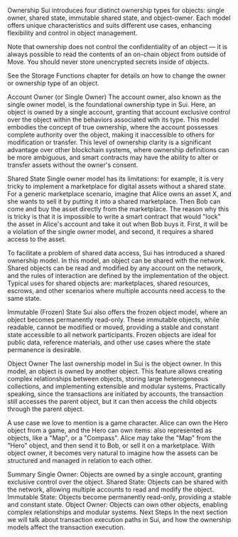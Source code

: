 Ownership
Sui introduces four distinct ownership types for objects: single owner, shared state, immutable shared state, and object-owner. Each model offers unique characteristics and suits different use cases, enhancing flexibility and control in object management.

Note that ownership does not control the confidentiality of an object — it is always possible to read the contents of an on-chain object from outside of Move. You should never store unencrypted secrets inside of objects.

See the Storage Functions chapter for details on how to change the owner or ownership type of an object.

Account Owner (or Single Owner)
The account owner, also known as the single owner model, is the foundational ownership type in Sui. Here, an object is owned by a single account, granting that account exclusive control over the object within the behaviors associated with its type. This model embodies the concept of true ownership, where the account possesses complete authority over the object, making it inaccessible to others for modification or transfer. This level of ownership clarity is a significant advantage over other blockchain systems, where ownership definitions can be more ambiguous, and smart contracts may have the ability to alter or transfer assets without the owner's consent.

Shared State
Single owner model has its limitations: for example, it is very tricky to implement a marketplace for digital assets without a shared state. For a generic marketplace scenario, imagine that Alice owns an asset X, and she wants to sell it by putting it into a shared marketplace. Then Bob can come and buy the asset directly from the marketplace. The reason why this is tricky is that it is impossible to write a smart contract that would "lock" the asset in Alice's account and take it out when Bob buys it. First, it will be a violation of the single owner model, and second, it requires a shared access to the asset.

To facilitate a problem of shared data access, Sui has introduced a shared ownership model. In this model, an object can be shared with the network. Shared objects can be read and modified by any account on the network, and the rules of interaction are defined by the implementation of the object. Typical uses for shared objects are: marketplaces, shared resources, escrows, and other scenarios where multiple accounts need access to the same state.

Immutable (Frozen) State
Sui also offers the frozen object model, where an object becomes permanently read-only. These immutable objects, while readable, cannot be modified or moved, providing a stable and constant state accessible to all network participants. Frozen objects are ideal for public data, reference materials, and other use cases where the state permanence is desirable.

Object Owner
The last ownership model in Sui is the object owner. In this model, an object is owned by another object. This feature allows creating complex relationships between objects, storing large heterogeneous collections, and implementing extensible and modular systems. Practically speaking, since the transactions are initiated by accounts, the transaction still accesses the parent object, but it can then access the child objects through the parent object.

A use case we love to mention is a game character. Alice can own the Hero object from a game, and the Hero can own items: also represented as objects, like a "Map", or a "Compass". Alice may take the "Map" from the "Hero" object, and then send it to Bob, or sell it on a marketplace. With object owner, it becomes very natural to imagine how the assets can be structured and managed in relation to each other.

Summary
Single Owner: Objects are owned by a single account, granting exclusive control over the object.
Shared State: Objects can be shared with the network, allowing multiple accounts to read and modify the object.
Immutable State: Objects become permanently read-only, providing a stable and constant state.
Object Owner: Objects can own other objects, enabling complex relationships and modular systems.
Next Steps
In the next section we will talk about transaction execution paths in Sui, and how the ownership models affect the transaction execution.
